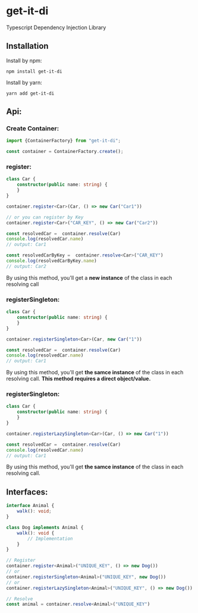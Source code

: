 # get-it-di

Typescript Dependency Injection Library

## Installation

Install by npm:
```
npm install get-it-di
```

Install by yarn:
```
yarn add get-it-di
```

## Api:

### Create Container:

```ts
import {ContainerFactory} from "get-it-di";

const container = ContainerFactory.create();
```

### register:

```ts
class Car {
    constructor(public name: string) {
    }
}

container.register<Car>(Car, () => new Car("Car1"))

// or you can register by Key
container.register<Car>("CAR_KEY", () => new Car("Car2"))

const resolvedCar =  container.resolve(Car)
console.log(resolvedCar.name)
// output: Car1

const resolvedCarByKey =  container.resolve<Car>("CAR_KEY")
console.log(resolvedCarByKey.name)
// output: Car2
```
By using this method, you'll get a **new instance** of the class in each resolving call

### registerSingleton:
```ts
class Car {
    constructor(public name: string) {
    }
}

container.registerSingleton<Car>(Car, new Car("1"))

const resolvedCar =  container.resolve(Car)
console.log(resolvedCar.name)
// output: Car1
```
By using this method, you'll get **the samce instance** of the class in each resolving call.
**This method requires a direct object/value.**

### registerSingleton:
```ts
class Car {
    constructor(public name: string) {
    }
}

container.registerLazySingleton<Car>(Car, () => new Car("1"))

const resolvedCar =  container.resolve(Car)
console.log(resolvedCar.name)
// output: Car1
```
By using this method, you'll get **the samce instance** of the class in each resolving call.


## Interfaces:
```ts
interface Animal {
    walk(): void;
}

class Dog implements Animal {
    walk(): void {
        // Implementation
    }
}

// Register
container.register<Animal>("UNIQUE_KEY", () => new Dog())
// or
container.registerSingleton<Animal>("UNIQUE_KEY", new Dog())
// or
container.registerLazySingleton<Animal>("UNIQUE_KEY", () => new Dog())

// Resolve
const animal = container.resolve<Animal>("UNIQUE_KEY")
```
